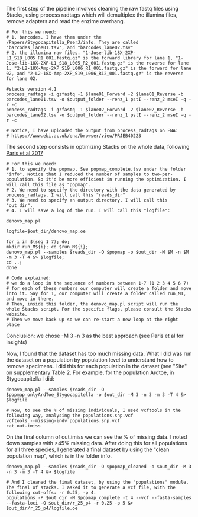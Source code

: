 The first step of the pipeline involves cleaning the raw fastq files using Stacks, using process radtags which will demultiplex the illumina files, remove adapters and read the enzime overhang.

```
# For this we need:
# 1. barcodes. I have them under the /Papers/Stygocapitella_PeerJ/info. They are called "barcodes_lane01.tsv", and "barcodes_lane02.tsv"
# 2. the illumina raw files. "1-Jose-lib-18X-2XP-L1_S18_L005_R1_001.fastq.gz" is the forward library for lane 1, "1-Jose-lib-18X-2XP-L1_S18_L005_R2_001.fastq.gz" is the reverse for lane 1. "2-L2-18X-Amp-2XP_S19_L006_R1_001.fastq.gz" is the forward for lane 02, and "2-L2-18X-Amp-2XP_S19_L006_R12_001.fastq.gz" is the reverse for lane 02.

#stacks version 4.1
process_radtags -i gzfastq -1 $lane01_Forward -2 $lane01_Reverse -b barcodes_lane01.tsv -o $output_folder --renz_1 pstI --renz_2 mseI -q -r -c
process_radtags -i gzfastq -1 $lane02_Forward -2 $lane02_Reverse -b barcodes_lane02.tsv -o $output_folder --renz_1 pstI --renz_2 mseI -q -r -c

# Notice, I have uploaded the output from process_radtags on ENA:
# https://www.ebi.ac.uk/ena/browser/view/PRJEB40223
```

The second step consists in optimizing Stacks on the whole data, following [Paris et al 2017](https://besjournals.onlinelibrary.wiley.com/doi/10.1111/2041-210X.12775)

```
# For this we need:
# 1. to specify the popmap. See popmap_complete.tsv under the folder "info". Notice that I reduced the number of samples to two-per-population. So it'd be more efficient in running the optimization. I will call this file as "popmap".
# 2. We need to specify the directory with the data generated by process_radtags. I will call this "reads_dir"
# 3. We need to specify an output directory. I will call this "out_dir".
# 4. I will save a log of the run. I will call this "logfile":

denovo_map.pl

logfile=$out_dir/denovo_map.oe

for i in $(seq 1 7); do;
mkdir run_M${i}; cd $run_M${i};
denovo_map.pl --samples $reads_dir -O $popmap -o $out_dir -M $M -n $M -m 3 -T 4 &> $logfile;
cd ..;
done

# Code explained:
# we do a loop in the sequence of numbers between 1-7 (1 2 3 4 5 6 7)
# for each of these numbers our computer will create a folder and move into it. Say for 1, our computer will create a folder called run_M1, and move in there.
# Then, inside this folder, the denovo_map.pl script will run the whole Stacks script. For the specific flags, please consult the Stacks website.
# Then we move back up so we can re-start a new loop at the right place
```
Conclusion: we chose -M 3 -n 3 as the best approach (see Paris et al for insights)

Now, I found that the dataset has too much missing data. What I did was run the dataset on a population by population level to understand how to remove specimens. I did this for each population in the dataset (see "Site" on supplementary Table 2.
For example, for the population Ardtoe, in Stygocapitella I did:
```
denovo_map.pl --samples $reads_dir -O $popmap_onlyArdToe_Stygocapitella -o $out_dir -M 3 -n 3 -m 3 -T 4 &> $logfile

# Now, to see the % of missing individuals, I used vcftools in the following way, analysing the populations.snp.vcf
vcftools --missing-indv populations.snp.vcf
cat out.imiss
```

On the final column of out.imiss we can see the % of missing data. I noted down samples with >45% missing data. After doing this for all populations for all three species, I generated a final dataset by using the "clean population map", which is in the folder info.

```
denovo_map.pl --samples $reads_dir -O $popmap_cleaned -o $out_dir -M 3 -n 3 -m 3 -T 4 &> $logfile

# And I cleaned the final dataset, by using the "populations" module. The final of stacks. I asked it to generate a vcf file, with the following cut-offs: -r 0.25, -p 4.
populations -P $out_dir -M $popmap_complete -t 4 --vcf --fasta-samples --fasta-loci -O $out_dir/r_25_p4 -r 0.25 -p 5 &> $out_dir/r_25_p4/logfile.oe
```
